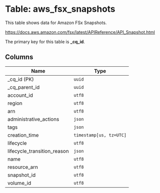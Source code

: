 # Table: aws_fsx_snapshots

This table shows data for Amazon FSx Snapshots.

https://docs.aws.amazon.com/fsx/latest/APIReference/API_Snapshot.html

The primary key for this table is **_cq_id**.

## Columns

| Name          | Type          |
| ------------- | ------------- |
|_cq_id (PK)|`uuid`|
|_cq_parent_id|`uuid`|
|account_id|`utf8`|
|region|`utf8`|
|arn|`utf8`|
|administrative_actions|`json`|
|tags|`json`|
|creation_time|`timestamp[us, tz=UTC]`|
|lifecycle|`utf8`|
|lifecycle_transition_reason|`json`|
|name|`utf8`|
|resource_arn|`utf8`|
|snapshot_id|`utf8`|
|volume_id|`utf8`|